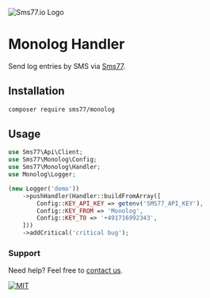 ![Sms77.io Logo](https://www.sms77.io/wp-content/uploads/2019/07/sms77-Logo-400x79.png "Sms77.io Logo")

# Monolog Handler

Send log entries by SMS via [Sms77](https://www.sms77.io).

## Installation

```bash
composer require sms77/monolog
```

## Usage

```php
use Sms77\Api\Client;
use Sms77\Monolog\Config;
use Sms77\Monolog\Handler;
use Monolog\Logger;

(new Logger('demo'))
    ->pushHandler(Handler::buildFromArray([
        Config::KEY_API_KEY => getenv('SMS77_API_KEY'),
        Config::KEY_FROM => 'Monolog',
        Config::KEY_TO => '+491716992343',
    ]))
    ->addCritical('critical bug');
```

### Support

Need help? Feel free to [contact us](https://www.sms77.io/en/company/contact/).

[![MIT](https://img.shields.io/badge/License-MIT-teal.svg)](./LICENSE)

